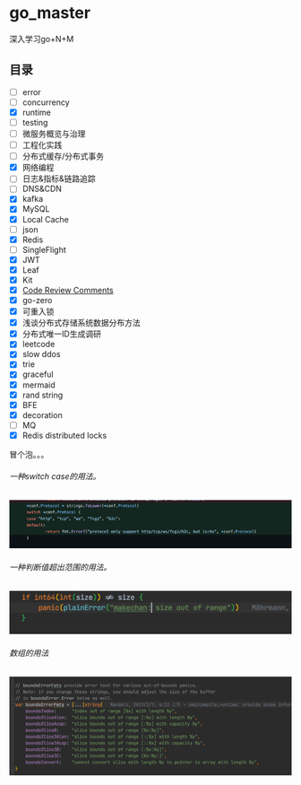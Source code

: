 # go_master
深入学习go+N+M

## 目录
- [ ] error 
- [ ] concurrency
- [x] runtime
- [ ] testing
- [ ] 微服务概览与治理
- [ ] 工程化实践
- [ ] 分布式缓存/分布式事务
- [x] 网络编程
- [ ] 日志&指标&链路追踪
- [ ] DNS&CDN
- [x] kafka
- [x] MySQL
- [x] Local Cache
- [ ] json
- [x] Redis
- [ ] SingleFlight
- [x] JWT
- [x] Leaf
- [x] Kit
- [x] [Code Review Comments](https://github.com/golang/go/wiki/CodeReviewComments)
- [x] go-zero
- [x] 可重入锁
- [x] 浅谈分布式存储系统数据分布方法
- [x] 分布式唯一ID生成调研
- [x] leetcode
- [x] slow ddos
- [x] trie
- [x] graceful
- [x] mermaid
- [x] rand string
- [x] BFE
- [x] decoration
- [ ] MQ
- [x] Redis distributed locks

冒个泡。。。

###### 一种switch case的用法。
![](./doc/img.png)

###### 一种判断值超出范围的用法。
![](./doc/img_1.png)

###### 数组的用法
![](./doc/img_2.png)